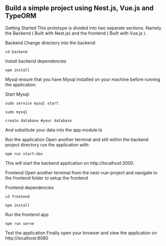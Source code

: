 ## Build a simple project using Nest.js, Vue.js and TypeORM

Getting Started This prototype is divided into two separate sections. Namely the Backend ( Built with Nest.js) and the frontend ( Built with Vue.js ).

Backend Change directory into the backend 

``` 
cd backend
```

Install backend dependencies 

```
npm install
```
Mysql ensure that you have Mysql installed on your machine before running the application. 

Start Mysql:
```
sudo service mysql start

sudo mysql

create database #your database
```  
And substitute your data into the app.module.ts

Run the application Open another terminal and still within the backend project directory run the application with:
```
npm run start:dev 
```
This will start the backend application on http://localhost:3000.

Frontend Open another terminal from the nest-vue-project and navigate to the frontend folder to setup the frontend

Frontend dependencies 
```
cd frontend 

npm install
```
Run the frontend app 
```
npm run serve
```
Test the application Finally open your browser and view the application on http://localhost:8080
